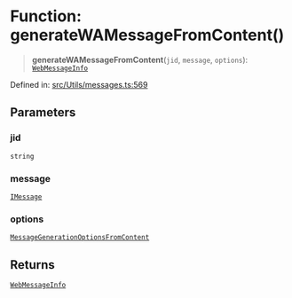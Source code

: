 # Function: generateWAMessageFromContent()

> **generateWAMessageFromContent**(`jid`, `message`, `options`): [`WebMessageInfo`](../namespaces/proto/classes/WebMessageInfo.md)

Defined in: [src/Utils/messages.ts:569](https://github.com/Fokusdotid/bail/blob/8b525f9ebcc20cb9acd0f880b6ad58976e38b117/src/Utils/messages.ts#L569)

## Parameters

### jid

`string`

### message

[`IMessage`](../namespaces/proto/interfaces/IMessage.md)

### options

[`MessageGenerationOptionsFromContent`](../type-aliases/MessageGenerationOptionsFromContent.md)

## Returns

[`WebMessageInfo`](../namespaces/proto/classes/WebMessageInfo.md)
